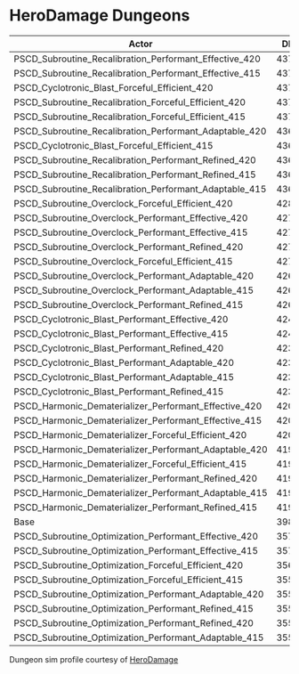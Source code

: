 # HeroDamage Dungeons
| Actor | DPS | Increase |
|---|:---:|:---:|
|PSCD_Subroutine_Recalibration_Performant_Effective_420|43773|9.76%|
|PSCD_Subroutine_Recalibration_Performant_Effective_415|43762|9.73%|
|PSCD_Cyclotronic_Blast_Forceful_Efficient_420|43750|9.70%|
|PSCD_Subroutine_Recalibration_Forceful_Efficient_420|43744|9.68%|
|PSCD_Subroutine_Recalibration_Forceful_Efficient_415|43721|9.63%|
|PSCD_Subroutine_Recalibration_Performant_Adaptable_420|43697|9.57%|
|PSCD_Cyclotronic_Blast_Forceful_Efficient_415|43695|9.56%|
|PSCD_Subroutine_Recalibration_Performant_Refined_420|43684|9.53%|
|PSCD_Subroutine_Recalibration_Performant_Refined_415|43616|9.36%|
|PSCD_Subroutine_Recalibration_Performant_Adaptable_415|43602|9.33%|
|PSCD_Subroutine_Overclock_Forceful_Efficient_420|42802|7.32%|
|PSCD_Subroutine_Overclock_Performant_Effective_420|42793|7.30%|
|PSCD_Subroutine_Overclock_Performant_Effective_415|42763|7.22%|
|PSCD_Subroutine_Overclock_Performant_Refined_420|42716|7.11%|
|PSCD_Subroutine_Overclock_Forceful_Efficient_415|42715|7.10%|
|PSCD_Subroutine_Overclock_Performant_Adaptable_420|42687|7.03%|
|PSCD_Subroutine_Overclock_Performant_Adaptable_415|42669|6.99%|
|PSCD_Subroutine_Overclock_Performant_Refined_415|42651|6.94%|
|PSCD_Cyclotronic_Blast_Performant_Effective_420|42442|6.42%|
|PSCD_Cyclotronic_Blast_Performant_Effective_415|42413|6.35%|
|PSCD_Cyclotronic_Blast_Performant_Refined_420|42388|6.28%|
|PSCD_Cyclotronic_Blast_Performant_Adaptable_420|42387|6.28%|
|PSCD_Cyclotronic_Blast_Performant_Adaptable_415|42344|6.17%|
|PSCD_Cyclotronic_Blast_Performant_Refined_415|42300|6.06%|
|PSCD_Harmonic_Dematerializer_Performant_Effective_420|42096|5.55%|
|PSCD_Harmonic_Dematerializer_Performant_Effective_415|42057|5.45%|
|PSCD_Harmonic_Dematerializer_Forceful_Efficient_420|42027|5.38%|
|PSCD_Harmonic_Dematerializer_Performant_Adaptable_420|41995|5.30%|
|PSCD_Harmonic_Dematerializer_Forceful_Efficient_415|41989|5.28%|
|PSCD_Harmonic_Dematerializer_Performant_Refined_420|41988|5.28%|
|PSCD_Harmonic_Dematerializer_Performant_Adaptable_415|41966|5.23%|
|PSCD_Harmonic_Dematerializer_Performant_Refined_415|41925|5.12%|
|Base|39882|0.00%|
|PSCD_Subroutine_Optimization_Performant_Effective_420|35746|-10.37%|
|PSCD_Subroutine_Optimization_Performant_Effective_415|35702|-10.48%|
|PSCD_Subroutine_Optimization_Forceful_Efficient_420|35652|-10.61%|
|PSCD_Subroutine_Optimization_Forceful_Efficient_415|35582|-10.78%|
|PSCD_Subroutine_Optimization_Performant_Adaptable_420|35570|-10.81%|
|PSCD_Subroutine_Optimization_Performant_Refined_415|35550|-10.86%|
|PSCD_Subroutine_Optimization_Performant_Refined_420|35549|-10.86%|
|PSCD_Subroutine_Optimization_Performant_Adaptable_415|35504|-10.98%|

 Dungeon sim profile courtesy of [HeroDamage](https://www.herodamage.com/)